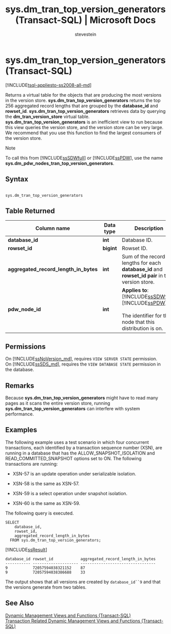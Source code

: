 ﻿---
title: "sys.dm_tran_top_version_generators (Transact-SQL) | Microsoft Docs"
ms.custom: ""
ms.date: "03/15/2017"
ms.prod: sql
ms.prod_service: "database-engine, sql-database, sql-data-warehouse, pdw"
ms.component: "dmv's"
ms.reviewer: ""
ms.suite: "sql"
ms.technology: system-objects
ms.tgt_pltfrm: ""
ms.topic: "language-reference"
f1_keywords: 
  - "dm_tran_top_version_generators"
  - "sys.dm_tran_top_version_generators"
  - "dm_tran_top_version_generators_TSQL"
  - "sys.dm_tran_top_version_generators_TSQL"
dev_langs: 
  - "TSQL"
helpviewer_keywords: 
  - "sys.dm_tran_top_version_generators dynamic management view"
ms.assetid: cec7809b-ba8a-4df9-b5bb-d4f651ff1a86
caps.latest.revision: 34
author: stevestein
ms.author: sstein
manager: craigg
monikerRange: ">= aps-pdw-2016 || = azuresqldb-current || = azure-sqldw-latest || >= sql-server-2016 || = sqlallproducts-allversions"
---
# sys.dm_tran_top_version_generators (Transact-SQL)
[!INCLUDE[tsql-appliesto-ss2008-all-md](../../includes/tsql-appliesto-ss2008-all-md.md)]

  Returns a virtual table for the objects that are producing the most versions in the version store. **sys.dm_tran_top_version_generators** returns the top 256 aggregated record lengths that are grouped by the **database_id** and **rowset_id**. **sys.dm_tran_top_version_generators** retrieves data by querying the **dm_tran_version_store** virtual table. **sys.dm_tran_top_version_generators** is an inefficient view to run because this view queries the version store, and the version store can be very large. We recommend that you use this function to find the largest consumers of the version store.  
  
> [!NOTE]  
>  To call this from [!INCLUDE[ssSDWfull](../../includes/sssdwfull-md.md)] or [!INCLUDE[ssPDW](../../includes/sspdw-md.md)], use the name **sys.dm_pdw_nodes_tran_top_version_generators**.  
  
## Syntax  
  
```  
  
sys.dm_tran_top_version_generators  
```  
  
## Table Returned  
  
|Column name|Data type|Description|  
|-----------------|---------------|-----------------|  
|**database_id**|**int**|Database ID.|  
|**rowset_id**|**bigint**|Rowset ID.|  
|**aggregated_record_length_in_bytes**|**int**|Sum of the record lengths for each **database_id** and **rowset_id pair** in the version store.|  
|**pdw_node_id**|**int**|**Applies to**: [!INCLUDE[ssSDWfull](../../includes/sssdwfull-md.md)], [!INCLUDE[ssPDW](../../includes/sspdw-md.md)]<br /><br /> The identifier for the node that this distribution is on.|  
  
## Permissions

On [!INCLUDE[ssNoVersion_md](../../includes/ssnoversion-md.md)], requires `VIEW SERVER STATE` permission.   
On [!INCLUDE[ssSDS_md](../../includes/sssds-md.md)], requires the `VIEW DATABASE STATE` permission in the database.   

## Remarks  
 Because **sys.dm_tran_top_version_generators** might have to read many pages as it scans the entire version store, running **sys.dm_tran_top_version_generators** can interfere with system performance.  
  
## Examples  
 The following example uses a test scenario in which four concurrent transactions, each identified by a transaction sequence number (XSN), are running in a database that has the ALLOW_SNAPSHOT_ISOLATION and READ_COMMITTED_SNAPSHOT options set to ON. The following transactions are running:  
  
-   XSN-57 is an update operation under serializable isolation.  
  
-   XSN-58 is the same as XSN-57.  
  
-   XSN-59 is a select operation under snapshot isolation.  
  
-   XSN-60 is the same as XSN-59.  
  
 The following query is executed.  
  
```  
SELECT  
    database_id,  
    rowset_id,  
    aggregated_record_length_in_bytes  
  FROM sys.dm_tran_top_version_generators;  
```  
  
 [!INCLUDE[ssResult](../../includes/ssresult-md.md)]  
  
```  
database_id rowset_id            aggregated_record_length_in_bytes  
----------- -------------------- ---------------------------------  
9           72057594038321152    87  
9           72057594038386688    33  
```  
  
 The output shows that all versions are created by `database_id``9` and that the versions generate from two tables.  
  
## See Also  
 [Dynamic Management Views and Functions &#40;Transact-SQL&#41;](~/relational-databases/system-dynamic-management-views/system-dynamic-management-views.md)   
 [Transaction Related Dynamic Management Views and Functions &#40;Transact-SQL&#41;](../../relational-databases/system-dynamic-management-views/transaction-related-dynamic-management-views-and-functions-transact-sql.md)  
  
  



